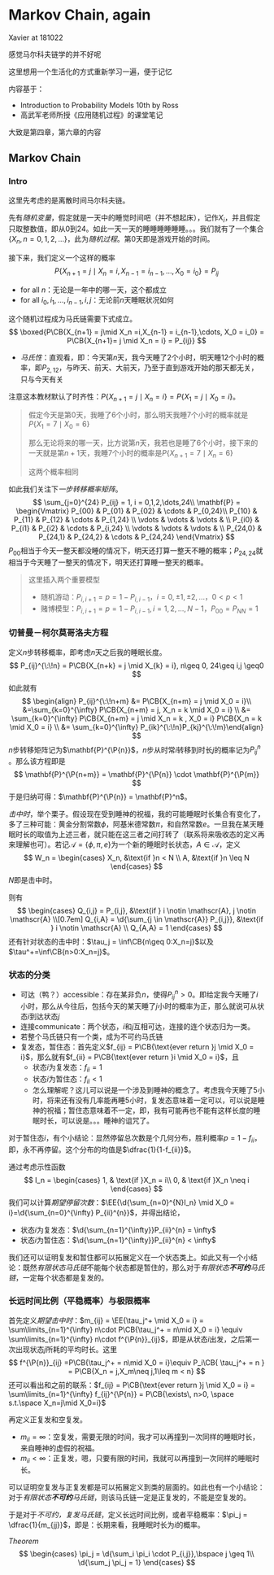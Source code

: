 # Markov Chain, again

Xavier at 181022

感觉马尔科夫链学的并不好呢

这里想用一个生活化的方式重新学习一遍，便于记忆

内容基于：

- Introduction to Probability Models 10th by Ross
- 高武军老师所授《应用随机过程》的课堂笔记

大致是第四章，第六章的内容



## Markov Chain

### Intro

这里先考虑的是离散时间马尔科夫链。

先有*随机变量*，假定就是一天中的睡觉时间吧（并不想起床），记作$X_i$，并且假定只取整数值，即从$0$到$24$。如此一天一天的睡睡睡睡睡睡。。。我们就有了一个集合$\left\{X_n, n=0,1,2,\dots\right\}$，此为*随机过程*。第$0$天即是游戏开始的时间。

接下来，我们定义一个这样的概率
$$
\DeclareMathOperator*{\argmin}{argmin}
\DeclareMathOperator*{\argmax}{argmax}
\newcommand{\using}[1]{\stackrel{\mathrm{#1}}{=}}
\newcommand{\ffrac}{\displaystyle \frac}
\newcommand{\space}{\text{ }}
\newcommand{\bspace}{\;\;\;\;}
\newcommand{\QQQ}{\boxed{?\:}}
\newcommand{\void}{\left.\right.}
\newcommand{\CB}[1]{\left\{ #1 \right\}}
\newcommand{\SB}[1]{\left[ #1 \right]}
\newcommand{\P}[1]{\left( #1 \right)}
\newcommand{\dd}{\mathrm{d}}
\newcommand{\Tran}[1]{{#1}^{\mathrm{T}}}
\newcommand{\d}[1]{\displaystyle{#1}}
\newcommand{\EE}[2][\,\!]{\mathbb{E}_{#1}\left[#2\right]}
\newcommand{\Var}[2][\,\!]{\mathrm{Var}_{#1}\left[#2\right]}
\newcommand{\Cov}[2][\,\!]{\mathrm{Cov}_{#1}\left(#2\right)}
\newcommand{\Corr}[2][\,\!]{\mathrm{Corr}_{#1}\left(#2\right)}
\newcommand{\I}[1]{\mathrm{I}\left( #1 \right)}
\newcommand{\N}[1]{\mathrm{N} \left( #1 \right)}
\newcommand{\ow}{\text{otherwise}}
P\left\{X_{n+1} = j \mid X_n = i, X_{n-1} = i_{n-1},\dots, X_0 = i_0\right\} = P_{ij}
$$

- for all $n$：无论是一年中的哪一天，这个都成立
- for all $i_0,i_1,\dots,i_{n-1},i,j$：无论前$n$天睡眠状况如何



这个随机过程成为马氏链需要下式成立。
$$
\boxed{P\CB{X_{n+1} = j\mid X_n =i,X_{n-1} = i_{n-1},\cdots, X_0 = i_0} = P\CB{X_{n+1}= j \mid X_n = i} = P_{ij}}
$$

- *马氏性*：直观看，即：今天第$n$天，我今天睡了2个小时，明天睡12个小时的概率，即$P_{2,12}$，与昨天、前天、大前天，乃至于直到游戏开始的那天都无关，只与今天有关



注意这本教材默认了时齐性：$P\left\{X_{n+1}=j\mid X_n = i\right\} = P\left\{X_1 = j \mid X_0 = i\right\}$。

> 假定今天是第$0$天，我睡了6个小时，那么明天我睡7个小时的概率就是$P\left\{X_1 = 7 \mid X_0 = 6\right\}$
>
> 那么无论将来的哪一天，比方说第$n$天，我若也是睡了6个小时，接下来的一天就是第$n+1$天，我睡7个小时的概率是$P\left\{X_{n+1} = 7 \mid X_n = 6\right\}$
>
> 这两个概率相同



如此我们关注下*一步转移概率矩阵*。
$$
\sum_{j=0}^{24} P_{ij} = 1, i = 0,1,2,\dots,24\\
\mathbf{P} = \begin{Vmatrix}
P_{00} & P_{01} & P_{02} & \cdots & P_{0,24}\\
P_{10} & P_{11} & P_{12} & \cdots & P_{1,24} \\
\vdots & \vdots & \vdots & \\
P_{i0} & P_{i1} & P_{i2} & \cdots & P_{i,24} \\
\vdots & \vdots & \vdots & \\
P_{24,0} & P_{24,1} & P_{24,2} & \cdots & P_{24,24} 
\end{Vmatrix}
$$
$P_{00}$相当于今天一整天都没睡的情况下，明天还打算一整天不睡的概率；$P_{24,24}$就相当于今天睡了一整天的情况下，明天还打算睡一整天的概率。



> 这里插入两个重要模型
>
> - 随机游动：$P_{i,i+1} = p = 1 - P_{i,i-1}$，$i = 0,\pm 1, \pm 2, \dots$，$0 < p < 1$
> - 赌博模型：$P_{i,i+1} = p = 1 - P_{i,i-1},i = 1,2,\dots,N-1$，$P_{00} = P_{NN} = 1$



### 切普曼－柯尔莫哥洛夫方程

定义$n$步转移概率，即考虑$n$天之后我的睡眠长度。
$$
P_{ij}^{\:\!n} = P\CB{X_{n+k} = j \mid X_{k} = i}, n\geq 0, 24\geq i,j \geq0
$$
如此就有
$$
\begin{align}
P_{ij}^{\:\!n+m} &= P\CB{X_{n+m} = j \mid X_0 = i}\\
&=\sum_{k=0}^{\infty} P\CB{X_{n+m} = j, X_n = k \mid X_0 = i} \\
&= \sum_{k=0}^{\infty} P\CB{X_{n+m} = j \mid X_n = k , X_0 = i} P\CB{X_n = k \mid X_0 = i} \\
&= \sum_{k=0}^{\infty} P_{ik}^{\:\!n}P_{kj}^{\:\!m}\end{align}
$$
$n$步转移矩阵记为$\mathbf{P}^{\P{n}}$，$n$步从时常$i$转移到时长$j$的概率记为$P_{ij}^n$ 。那么该方程即是
$$
\mathbf{P}^{\P{n+m}} = \mathbf{P}^{\P{n}} \cdot \mathbf{P}^{\P{m}}
$$
于是归纳可得：$\mathbf{P}^{\P{n}} = \mathbf{P}^n$。



*击中时*，举个栗子。假设现在受到睡神的祝福，我的可能睡眠时长集合有变化了，多了三种可能：黄金分割常数$\phi$，阿基米德常数$\pi$，和自然常数$e$。一旦我在某天睡眠时长的取值为上述三者，就只能在这三者之间打转了（联系将来吸收态的定义再来理解也可）。若记$\mathscr A=\left\{\phi,\pi,e\right\}$为一个新的睡眠时长状态，$A\in\mathscr A$，定义
$$
W_n = \begin{cases}
X_n, &\text{if }n < N \\
A,   &\text{if }n \leq N
\end{cases}
$$
$N$即是击中时。

则有
$$
\begin{cases}
Q_{i,j} = P_{i,j}, &\text{if } i \notin \mathscr{A}, j \notin \mathscr{A} \\[0.7em]
Q_{i,A} = \d{\sum_{j \in \mathscr{A}} P_{i,j}}, &\text{if } i \notin \mathscr{A} \\
Q_{A,A} = 1
\end{cases}
$$
还有针对状态的击中时：$\tau_j = \inf\CB{n\geq 0:X_n=j}$以及$\tau^+=\inf\CB{n>0:X_n=j}$。



### 状态的分类

- 可达（鸭？）accessible：存在某非负$n$，使得$P_{ij}^{n}>0$﻿。即给定我今天睡了$i$小时，那么从今往后，包括今天的某天睡了$j$小时的概率为正，那么就说可从状态$i$到达状态$j$
- 连接communicate：两个状态，$i$和$j$互相可达，连接的连个状态归为一类。
- 若整个马氏链只有一个类，成为不可约马氏链
- 复发态，暂住态：首先定义$f_{ij} = P\CB{\text{ever return }j \mid X_0 = i}$，那么就有$f_{ii} = P\CB{\text{ever return }i \mid X_0 = i}$，且
  - 状态$i$为复发态：$f_{ii}=1$
  - 状态$i$为暂住态：$f_{ii}<1$
  - 怎么理解呢？这儿可以说是一个涉及到睡神的概念了。考虑我今天睡了5小时，将来还有没有几率能再睡5小时，复发态意味着一定可以，可以说是睡神的祝福；暂住态意味着不一定，即，我有可能再也不能有这样长度的睡眠时长，可以说是。。。睡神的诅咒了。

对于暂住态$i$，有个小结论：显然停留总次数是个几何分布，胜利概率$p=1-f_{ii}$，即，永不再停留。这个分布的均值是$\dfrac{1}{1-f_{ii}}$。



通过考虑示性函数
$$
I_n = \begin{cases}
1, & \text{if }X_n = i\\
0, & \text{if }X_n \neq i
\end{cases}
$$
我们可以计算*期望停留次数*：$\EE{\d{\sum_{n=0}^{N}I_n} \mid X_0 = i}=\d{\sum_{n=0}^{\infty} P_{ii}^{n}}$，并得出结论，

- 状态$i$为复发态：$\d{\sum_{n=1}^{\infty}}P_{ii}^{n} = \infty$
- 状态$i$为暂住态：$\d{\sum_{n=1}^{\infty}}P_{ii}^{n} < \infty$



我们还可以证明复发和暂住都可以拓展定义在一个状态类上。如此又有一个小结论：既然*有限状态马氏链*不能每个状态都是暂住的，那么对于*有限状态**不可约**马氏链*，一定每个状态都是复发的。



### 长远时间比例（平稳概率）与极限概率

首先定义*期望击中时*：$m_{ij} = \EE{\tau_j^+ \mid X_0 = i} = \sum\limits_{n=1}^{\infty} n\cdot P\CB{\tau_j^+ = n\mid X_0 = i} \equiv \sum\limits_{n=1}^{\infty} n\cdot f^{\P{n}}_{ij}$，即是从状态$i$出发，之后第一次出现状态$j$所耗的平均时长。这里
$$
f^{\P{n}}_{ij} =P\CB{\tau_j^+ = n\mid X_0 = i}\equiv P_i\CB{ \tau_j^+ = n } = P\CB{X_n = j,X_m\neq j,1\leq m < n}
$$
还可以看出和之前的联系：$f_{ij} = P\CB{\text{ever return }j \mid X_0 = i} = \sum\limits_{n=1}^{\infty} f_{ij}^{\P{n}} = P\CB{\exists\, n>0, \space s.t.\space X_n=j\mid X_0=i}$

再定义正复发和空复发。

- $m_{ii} = \infty$：空复发，需要无限的时间，我才可以再撞到一次同样的睡眠时长，来自睡神的虚假的祝福。
- $m_{ii} <\infty$：正复发，嗯，只要有限的时间，我就可以再撞到一次同样的睡眠时长。

可以证明空复发与正复发都是可以拓展定义到类的层面的。如此也有一个小结论：对于*有限状态**不可约**马氏链*，则该马氏链一定是正复发的，不能是空复发的。

于是对于*不可约，复发马氏链*，定义长远时间比例，或者平稳概率：$\pi_j = \dfrac{1}{m_{jj}}$，即是：长期来看，我睡眠时长为$i$的概率。

$Theorem$
$$
\begin{cases}
\pi_j = \d{\sum_i \pi_i \cdot P_{i,j}},\bspace j \geq 1\\
\d{\sum_j \pi_j = 1}
\end{cases}
$$
